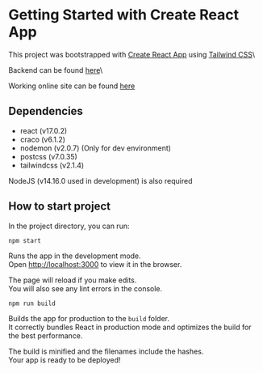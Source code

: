 # Getting Started with Create React App

This project was bootstrapped with [Create React App](https://github.com/facebook/create-react-app) using [Tailwind CSS](https://tailwindcss.com/)\

Backend can be found [here](https://github.com/francamara/Fran-Challenge-Backend)\

Working online site can be found [here](https://challengefran.netlify.app/)

## Dependencies

- react (v17.0.2)
- craco (v6.1.2)
- nodemon (v2.0.7) (Only for dev environment)
- postcss (v7.0.35)
- tailwindcss (v2.1.4)

NodeJS (v14.16.0 used in development) is also required

## How to start project

In the project directory, you can run:

```
npm start
```

Runs the app in the development mode.\
Open [http://localhost:3000](http://localhost:3000) to view it in the browser.

The page will reload if you make edits.\
You will also see any lint errors in the console.

```
npm run build
```

Builds the app for production to the `build` folder.\
It correctly bundles React in production mode and optimizes the build for the best performance.

The build is minified and the filenames include the hashes.\
Your app is ready to be deployed!
